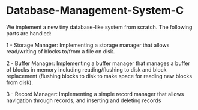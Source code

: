 # Database-Management-System-C

We implement a new tiny database-like system from scratch. The following parts are handled:

1 - Storage Manager: Implementing a storage manager that allows read/writing of blocks to/from a file on disk.

2 - Buffer Manager: Implementing a buffer manager that manages a buffer of blocks in memory including reading/flushing to disk and block replacement (flushing blocks to disk to make space for reading new blocks from disk).

3 - Record Manager: Implementing a simple record manager that allows navigation through records, and inserting and deleting records


